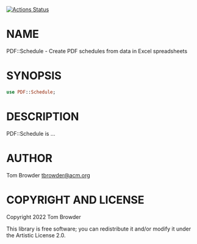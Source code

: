 [![Actions Status](https://github.com/tbrowder/PDF-Schedule/workflows/test/badge.svg)](https://github.com/tbrowder/PDF-Schedule/actions)

NAME
====

PDF::Schedule - Create PDF schedules from data in Excel spreadsheets

SYNOPSIS
========

```raku
use PDF::Schedule;
```

DESCRIPTION
===========

PDF::Schedule is ...

AUTHOR
======

Tom Browder <tbrowder@acm.org>

COPYRIGHT AND LICENSE
=====================

Copyright 2022 Tom Browder

This library is free software; you can redistribute it and/or modify it under the Artistic License 2.0.

